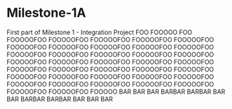 # Milestone-1A
First part of Milestone 1 - Integration Project
FOO
FOOOOO
FOO
FOOOOOFOO
FOOOOOFOO
FOOOOOFOO
FOOOOOFOO
FOOOOOFOO
FOOOOOFOO
FOOOOOFOO
FOOOOOFOO
FOOOOOFOO
FOOOOOFOO
FOOOOOFOO
FOOOOOFOO
FOOOOOFOO
FOOOOOFOO
FOOOOOFOO
FOOOOOFOO
FOOOOOFOO
FOOOOOFOO
FOOOOOFOO
FOOOOOFOO
FOOOOOFOO
FOOOOOFOO
FOOOOOFOO
FOOOOOFOO
FOOOOOFOO
FOOOOOFOO
FOOOOOFOO
FOOOOOFOO
FOOOOOFOO
FOOOOOFOO
FOOOOOFOO
FOOOOOFOO
FOOOOOFOO
FOOOOOFOO
FOOOOOFOO
FOOOOOFOO
FOOOOOFOO
FOOOOO
BAR BAR
BAR BARBAR BARBAR BAR
BAR BARBAR BARBAR BAR
BAR BAR

